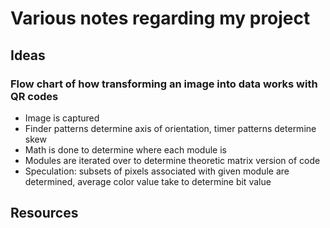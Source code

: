 # Various notes regarding my project

## Ideas

### Flow chart of how transforming an image into data works with QR codes

- Image is captured
- Finder patterns determine axis of orientation, timer patterns determine skew
- Math is done to determine where each module is
- Modules are iterated over to determine theoretic matrix version of code
- Speculation: subsets of pixels associated with given module are determined, average color value take to determine bit value

## Resources

